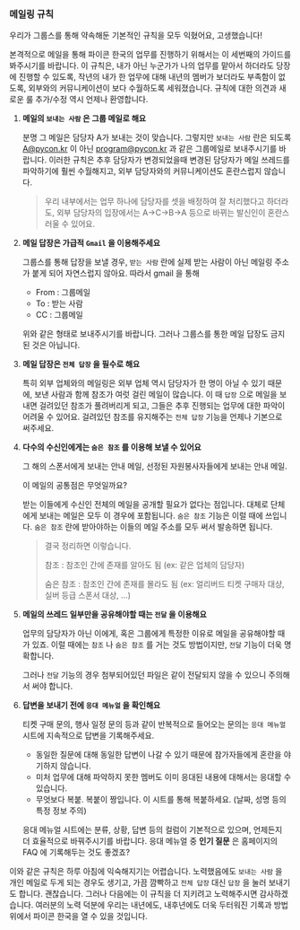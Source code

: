 ### 메일링 규칙

우리가 그룹스를 통해 약속해둔 기본적인 규칙을 모두 익혔어요, 고생했습니다! 

본격적으로 메일을 통해 파이콘 한국의 업무를 진행하기 위해서는 이 세번째의 가이드를 봐주시기를 바랍니다. 이 규칙은, 내가 아닌 누군가가 나의 업무를 맡아서 하더라도 당장에 진행할 수 있도록, 작년의 내가 한 업무에 대해 내년의 멤버가 보더라도 부족함이 없도록, 외부와의 커뮤니케이션이 보다 수월하도록 세워졌습니다. 규칙에 대한 의견과 새로운 룰 추가/수정 역시 언제나 환영합니다.

1. **메일의 `보내는 사람` 은 그룹 메일로 해요**

   분명 그 메일은 담당자 A가 보내는 것이 맞습니다. 그렇지만 `보내는 사람` 란은 되도록 A@pycon.kr 이 아닌 program@pycon.kr 과 같은 그룹메일로 보내주시기를 바랍니다. 이러한 규칙은 추후 담당자가 변경되었을때 변경된 담당자가 메일 쓰레드를 파악하기에 훨씬 수월해지고, 외부 담당자와의 커뮤니케이션도 혼란스럽지 않습니다. 

   > 우리 내부에서는 업무 하나에 담당자를 셋을 배정하여 잘 처리했다고 하더라도, 외부 담당자의 입장에서는 A->C->B->A 등으로 바뀌는 발신인이 혼란스러울 수 있어요. 

2. **메일 답장은 가급적 `Gmail` 을 이용해주세요**
   
     그룹스를 통해 답장을 보낼 경우, `받는 사람` 란에 실제 받는 사람이 아닌 메일링 주소가 붙게 되어 자연스럽지 않아요. 따라서 gmail 을 통해
     - From : 그룹메일
     - To : 받는 사람
     - CC : 그룹메일
     
     위와 같은 형태로 보내주시기를 바랍니다. 그러나 그룹스를 통한 메일 답장도 금지된 것은 아닙니다.

3. **메일 답장은 `전체 답장` 을 필수로 해요**

   특히 외부 업체와의 메일링은 외부 업체 역시 담당자가 한 명이 아닐 수 있기 때문에, 보낸 사람과 함께 참조가 여럿 걸린 메일이 많습니다. 이 때 `답장` 으로 메일을 보내면 걸려있던 참조가 풀려버리게 되고, 그들은 추후 진행되는 업무에 대한 파악이 어려울 수 있어요. 걸려있던 참조를 유지해주는 `전체 답장` 기능을 언제나 기본으로 써주세요. 

4. **다수의 수신인에게는 `숨은 참조` 를 이용해 보낼 수 있어요**

   그 해의 스폰서에게 보내는 안내 메일, 선정된 자원봉사자들에게 보내는 안내 메일.

   이 메일의 공통점은 무엇일까요?

   받는 이들에게 수신인 전체의 메일을 공개할 필요가 없다는 점입니다. 대체로 단체에게 보내는 메일은 모두 이 경우에 포함됩니다. `숨은 참조` 기능은 이럴 때에 쓰입니다. `숨은 참조` 란에 받아야하는 이들의 메일 주소를 모두 써서 발송하면 됩니다.

   > 결국 정리하면 이렇습니다.
   >
   > 참조 : 참조인 간에 존재를 알아도 됨 (ex: 같은 업체의 담당자)
   >
   > 숨은 참조 : 참조인 간에 존재를 몰라도 됨 (ex: 얼리버드 티켓 구매자 대상, 실버 등급 스폰서 대상, ...)

5. **메일의 쓰레드 일부만을 공유해야할 때는 `전달` 을 이용해요**

   업무의 담당자가 아닌 이에게, 혹은 그룹에게 특정한 이유로 메일을 공유해야할 때가 있죠. 이럴 때에는 `참조` 나 `숨은 참조` 를 거는 것도 방법이지만, `전달` 기능이 더욱 명확합니다. 

   그러나 `전달` 기능의 경우 첨부되어있던 파일은 같이 전달되지 않을 수 있으니 주의해서 써야 합니다.

6. **답변을 보내기 전에 `응대 메뉴얼` 을 확인해요**

   티켓 구매 문의, 행사 일정 문의 등과 같이 반복적으로 들어오는 문의는 `응대 메뉴얼` 시트에 지속적으로 답변을 기록해주세요.

   - 동일한 질문에 대해 동일한 답변이 나갈 수 있기 때문에 참가자들에게 혼란을 야기하지 않습니다.
   - 미처 업무에 대해 파악하지 못한 멤버도 이미 응대된 내용에 대해서는 응대할 수 있습니다.
   - 무엇보다 복붙. 복붙이 짱입니다. 이 시트를 통해 복붙하세요. (날짜, 성명 등의 특정 정보 주의)

   응대 메뉴얼 시트에는 분류, 상황, 답변 등의 컬럼이 기본적으로 있으며, 언제든지 더 효율적으로 바꿔주시기를 바랍니다. 응대 메뉴얼 중 **인기 질문** 은 홈페이지의 FAQ 에 기록해두는 것도 좋겠죠?

이와 같은 규칙은 하루 아침에 익숙해지기는 어렵습니다. 노력했음에도 `보내는 사람` 을 개인 메일로 두게 되는 경우도 생기고, 가끔 깜빡하고 `전체 답장` 대신 `답장` 을 눌러 보내기도 합니다. 괜찮습니다. 그러나 다음에는 이 규칙을 더 지키려고 노력해주시면 감사하겠습니다. 여러분의 노력 덕분에 우리는 내년에도, 내후년에도 더욱 두터워진 기록과 방법 위에서 파이콘 한국을 열 수 있을 것입니다.
